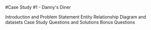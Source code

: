 #Case Study #1 - Danny's Diner


Introduction and Problem Statement
Entity Relationship Diagram and datasets
Case Study Questions and Solutions
Bonus Questions
